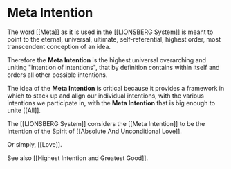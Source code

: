 # Meta Intention

The word [[Meta]] as it is used in the [[LIONSBERG System]] is meant to point to the eternal, universal, ultimate, self-referential, highest order, most transcendent conception of an idea. 

Therefore the **Meta Intention** is the highest universal overarching and uniting "Intention of intentions", that by definition contains within itself and orders all other possible intentions.

The idea of the **Meta Intention** is critical because it provides a framework in which to stack up and align our individual intentions, with the various intentions we participate in, with the **Meta Intention** that is big enough to unite [[All]].  

The [[LIONSBERG System]] considers the [[Meta Intention]] to be the Intention of the Spirit of [[Absolute And Unconditional Love]].  

Or simply, [[Love]]. 

See also [[Highest Intention and Greatest Good]]. 